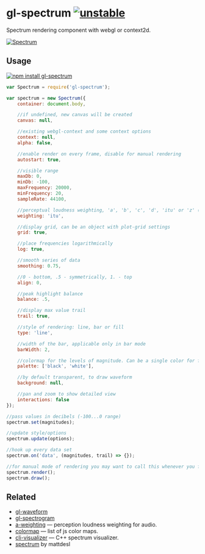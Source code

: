 # gl-spectrum [![unstable](http://badges.github.io/stability-badges/dist/unstable.svg)](http://github.com/badges/stability-badges)

Spectrum rendering component with webgl or context2d.

[![Spectrum](https://raw.githubusercontent.com/audio-lab/gl-spectrum/gh-pages/preview.png "Spectrum")](http://audio-lab.github.io/gl-spectrum/)


## Usage

[![npm install gl-spectrum](https://nodei.co/npm/gl-spectrum.png?mini=true)](https://npmjs.org/package/gl-spectrum/)

```js
var Spectrum = require('gl-spectrum');

var spectrum = new Spectrum({
	container: document.body,

	//if undefined, new canvas will be created
	canvas: null,

	//existing webgl-context and some context options
	context: null,
	alpha: false,

	//enable render on every frame, disable for manual rendering
	autostart: true,

	//visible range
	maxDb: 0,
	minDb: -100,
	maxFrequency: 20000,
	minFrequency: 20,
	sampleRate: 44100,

	//perceptual loudness weighting, 'a', 'b', 'c', 'd', 'itu' or 'z' (see a-weighting)
	weighting: 'itu',

	//display grid, can be an object with plot-grid settings
	grid: true,

	//place frequencies logarithmically
	log: true,

	//smooth series of data
	smoothing: 0.75,

	//0 - bottom, .5 - symmetrically, 1. - top
	align: 0,

	//peak highlight balance
	balance: .5,

	//display max value trail
	trail: true,

	//style of rendering: line, bar or fill
	type: 'line',

	//width of the bar, applicable only in bar mode
	barWidth: 2,

	//colormap for the levels of magnitude. Can be a single color for flat fill.
	palette: ['black', 'white'],

	//by default transparent, to draw waveform
	background: null,

	//pan and zoom to show detailed view
	interactions: false
});

//pass values in decibels (-100...0 range)
spectrum.set(magnitudes);

//update style/options
spectrum.update(options);

//hook up every data set
spectrum.on('data', (magnitudes, trail) => {});

//for manual mode of rendering you may want to call this whenever you feel right
spectrum.render();
spectrum.draw();
```


## Related

* [gl-waveform](https://github.com/audio-lab/gl-waveform)
* [gl-spectrogram](https://github.com/audio-lab/gl-spectrogram)
* [a-weighting](https://github.com/audio-lab/a-weighting) — perception loudness weighting for audio.
* [colormap](https://github.com/bpostlethwaite/colormap) — list of js color maps.
* [cli-visualizer](https://github.com/dpayne/cli-visualizer) — C++ spectrum visualizer.
* [spectrum](https://github.com/mattdesl/spectrum) by mattdesl
